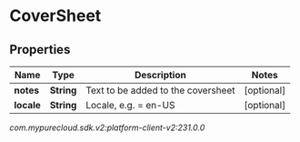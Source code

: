 # CoverSheet


## Properties

| Name | Type | Description | Notes |
| ------------ | ------------- | ------------- | ------------- |
| **notes** | **String** | Text to be added to the coversheet |  [optional] |
| **locale** | **String** | Locale, e.g. = en-US |  [optional] |




_com.mypurecloud.sdk.v2:platform-client-v2:231.0.0_

